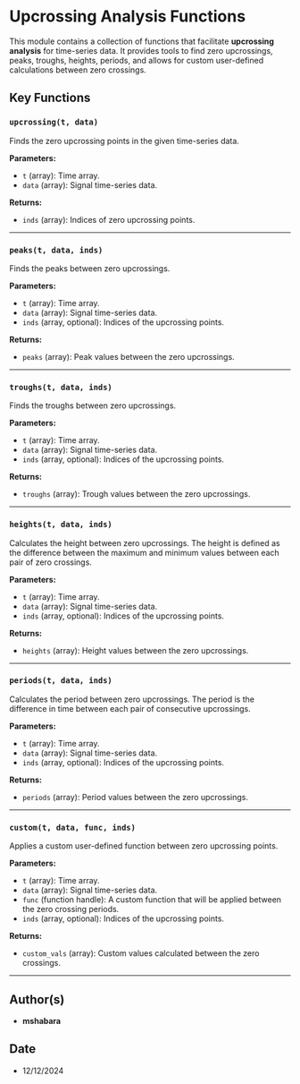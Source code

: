 # Upcrossing Analysis Functions

This module contains a collection of functions that facilitate **upcrossing analysis** for time-series data. It provides tools to find zero upcrossings, peaks, troughs, heights, periods, and allows for custom user-defined calculations between zero crossings.

## Key Functions

### `upcrossing(t, data)`
Finds the zero upcrossing points in the given time-series data.

**Parameters:**
- `t` (array): Time array.
- `data` (array): Signal time-series data.

**Returns:**
- `inds` (array): Indices of zero upcrossing points.

---

### `peaks(t, data, inds)`
Finds the peaks between zero upcrossings.

**Parameters:**
- `t` (array): Time array.
- `data` (array): Signal time-series data.
- `inds` (array, optional): Indices of the upcrossing points.

**Returns:**
- `peaks` (array): Peak values between the zero upcrossings.

---

### `troughs(t, data, inds)`
Finds the troughs between zero upcrossings.

**Parameters:**
- `t` (array): Time array.
- `data` (array): Signal time-series data.
- `inds` (array, optional): Indices of the upcrossing points.

**Returns:**
- `troughs` (array): Trough values between the zero upcrossings.

---

### `heights(t, data, inds)`
Calculates the height between zero upcrossings. The height is defined as the difference between the maximum and minimum values between each pair of zero crossings.

**Parameters:**
- `t` (array): Time array.
- `data` (array): Signal time-series data.
- `inds` (array, optional): Indices of the upcrossing points.

**Returns:**
- `heights` (array): Height values between the zero upcrossings.

---

### `periods(t, data, inds)`
Calculates the period between zero upcrossings. The period is the difference in time between each pair of consecutive upcrossings.

**Parameters:**
- `t` (array): Time array.
- `data` (array): Signal time-series data.
- `inds` (array, optional): Indices of the upcrossing points.

**Returns:**
- `periods` (array): Period values between the zero upcrossings.

---

### `custom(t, data, func, inds)`
Applies a custom user-defined function between zero upcrossing points.

**Parameters:**
- `t` (array): Time array.
- `data` (array): Signal time-series data.
- `func` (function handle): A custom function that will be applied between the zero crossing periods.
- `inds` (array, optional): Indices of the upcrossing points.

**Returns:**
- `custom_vals` (array): Custom values calculated between the zero crossings.

---

## Author(s)
- **mshabara**

## Date
- 12/12/2024
